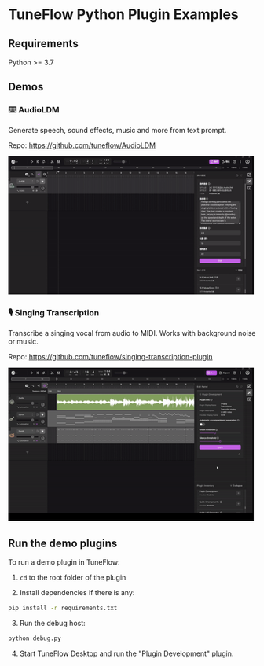 # TuneFlow Python Plugin Examples

## Requirements

Python >= 3.7

## Demos

### ⌨️ AudioLDM

Generate speech, sound effects, music and more from text prompt.

Repo: https://github.com/tuneflow/AudioLDM

<img src="./images/audioldm_cn.gif" width="500" />

### 🎙️ Singing Transcription

Transcribe a singing vocal from audio to MIDI. Works with background noise or music.

Repo: https://github.com/tuneflow/singing-transcription-plugin

<img src="./images/singing_transcription_icassp2021.gif" width="500" />

## Run the demo plugins

To run a demo plugin in TuneFlow:

1. `cd` to the root folder of the plugin

2. Install dependencies if there is any:

```bash
pip install -r requirements.txt
```

3. Run the debug host:

```bash
python debug.py
```

4. Start TuneFlow Desktop and run the "Plugin Development" plugin.
